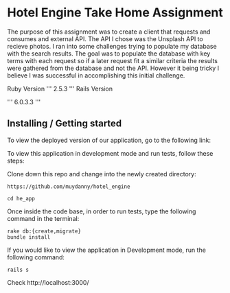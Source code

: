 # Hotel Engine Take Home Assignment

The purpose of this assignment was to create a client that requests and consumes and external API. The API I chose was the Unsplash API to recieve photos. I ran into some challenges trying to populate my database with the search results. The goal was to populate the database with key terms with each request so if a later request fit a similar criteria the results were gathered from the database and not the API. However it being tricky I believe I was successful in accomplishing this initial challenge. 

Ruby Version
'''
2.5.3
'''
Rails Version

'''
6.0.3.3
'''

## Installing / Getting started

To view the deployed version of our application, go to the following link:


To view this application in development mode and run tests, follow these steps:


Clone down this repo and change into the newly created directory:

```
https://github.com/muydanny/hotel_engine

cd he_app
```
Once inside the code base, in order to run tests, type the following command in the terminal:

```
rake db:{create,migrate}
bundle install
```

If you would like to view the application in Development mode, run the following command:

```
rails s
```

Check http://localhost:3000/



